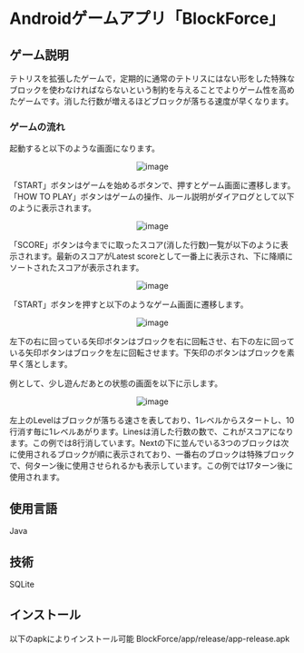# Androidゲームアプリ「BlockForce」

## ゲーム説明
テトリスを拡張したゲームで，定期的に通常のテトリスにはない形をした特殊なブロックを使わなければならないという制約を与えることでよりゲーム性を高めたゲームです。消した行数が増えるほどブロックが落ちる速度が早くなります。

### ゲームの流れ
起動すると以下のような画面になります。

<div align="center">

![image](activity_main.JPG)
</div>

「START」ボタンはゲームを始めるボタンで、押すとゲーム画面に遷移します。
「HOW TO PLAY」ボタンはゲームの操作、ルール説明がダイアログとして以下のように表示されます。

<div align="center">

![image](HowToPlayDialog.JPG)
</div>

「SCORE」ボタンは今までに取ったスコア(消した行数)一覧が以下のように表示されます。最新のスコアがLatest scoreとして一番上に表示され、下に降順にソートされたスコアが表示されます。

<div align="center">

![image](score.JPG)
</div>

「START」ボタンを押すと以下のようなゲーム画面に遷移します。

<div align="center">

![image](activity_play.JPG)
</div>

左下の右に回っている矢印ボタンはブロックを右に回転させ、右下の左に回っている矢印ボタンはブロックを左に回転させます。下矢印のボタンはブロックを素早く落とします。

例として、少し遊んだあとの状態の画面を以下に示します。

<div align="center">

![image](play.JPG)
</div>

左上のLevelはブロックが落ちる速さを表しており、1レベルからスタートし、10行消す毎に1レベルあがります。Linesは消した行数の数で、これがスコアになります。この例では8行消しています。Nextの下に並んでいる3つのブロックは次に使用されるブロックが順に表示されており、一番右のブロックは特殊ブロックで、何ターン後に使用させられるかも表示しています。この例では17ターン後に使用されます。

## 使用言語
Java

## 技術
SQLite

## インストール
以下のapkによりインストール可能
BlockForce/app/release/app-release.apk
